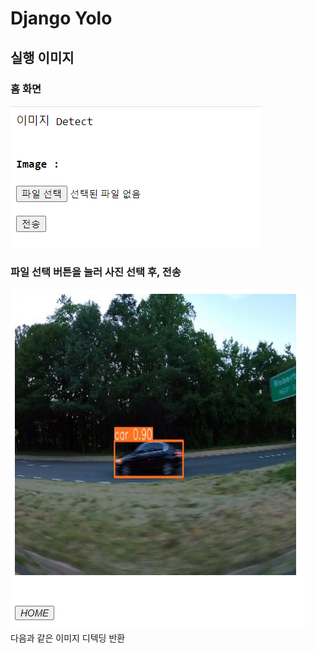 # Django Yolo
## 실행 이미지
### 홈 화면
![Alt text](image.png)

### 파일 선택 버튼을 눌러 사진 선택 후, 전송
![Alt text](image-1.png)  
다음과 같은 이미지 디텍딩 반환
